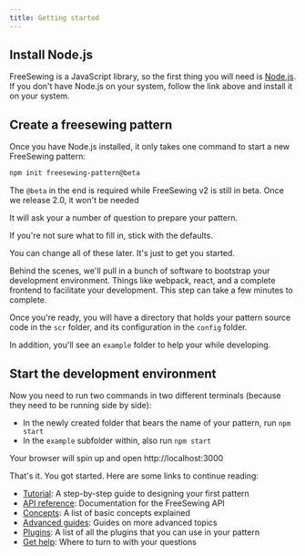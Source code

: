 ```yaml
---
title: Getting started
---
```


## Install Node.js

FreeSewing is a JavaScript library, so the first thing you will need is [Node.js](https://nodejs.org/). If you don't have Node.js on your system, follow the link above and install it on your system.

## Create a freesewing pattern

Once you have Node.js installed, it only takes one command to start a new FreeSewing pattern:

```bash
npm init freesewing-pattern@beta
```

<note>

The `@beta` in the end is required while FreeSewing v2 is still in beta. Once we release 2.0, it won't be needed

</Note>

It will ask your a number of question to prepare your pattern.

If you're not sure what to fill in, stick with the defaults.

You can change all of these later. It's just to get you started.

Behind the scenes, we'll pull in a bunch of software to bootstrap your development environment. Things like webpack, react, and a complete frontend to facilitate your development. This step can take a few minutes to complete.

Once you're ready, you will have a directory that holds your pattern source code in the `scr` folder, and its configuration in the `config` folder.

In addition, you'll see an `example` folder to help your while developing.

## Start the development environment

Now you need to run two commands in two different terminals (because they need to be running side by side):

- In the newly created folder that bears the name of your pattern, run `npm start`
- In the `example` subfolder within, also run `npm start`

Your browser will spin up and open http://localhost:3000

That's it. You got started. Here are some links to continue reading:

- [Tutorial](/tutorial): A step-by-step guide to designing your first pattern
- [API reference](/): Documentation for the FreeSewing API
- [Concepts](/concepts): A list of basic concepts explained
- [Advanced guides](/advanced): Guides on more advanced topics
- [Plugins](/plugins): A list of all the plugins that you can use in your pattern
- [Get help](/help): Where to turn to with your questions